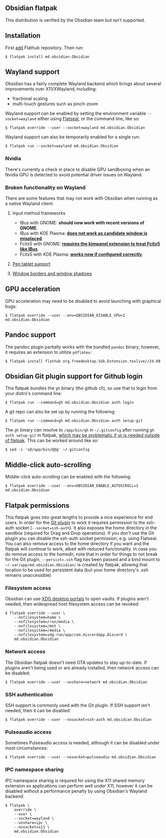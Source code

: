 Obsidian flatpak
----------------

This distribution is verified by the Obsidian team but isn't supported.

## Installation

First [add](https://flatpak.org/setup) Flathub repository. Then run:

```
$ flatpak install md.obsidian.Obsidian
```

## Wayland support

Obsidian has a fairly complete Wayland backend which brings about several improvements over X11/XWayland, including:

* fractional scaling
* multi-touch gestures such as pinch-zoom
 
Wayland support can be enabled by setting the environment variable `--socket=wayland` either using [Flatseal](https://flathub.org/apps/details/com.github.tchx84.Flatseal), or the command line, like so:

```
$ flatpak override --user --socket=wayland md.obsidian.Obsidian
```

Wayland support can also be temporarily enabled for a single run:

```
$ flatpak run --socket=wayland md.obsidian.Obsidian
```

### Nvidia

There's currently a check in place to disable GPU sandboxing when an Nvidia GPU is detected to avoid potential driver issues on Wayland.

### Broken functionality on Wayland

There are some features that may not work with Obsidian when running as a native Wayland client:

1. Input method frameworks
    * IBus with GNOME: **should now work with recent versions of GNOME**.
    * IBus with KDE Plasma: **[does not work as candidate window is misplaced](https://discuss.kde.org/t/ibus-candidate-window-is-misplaced-for-some-apps/3579)**.
    * Fcitx5 with GNOME: [**requires the kimpanel extension to treat Fcitx5 like IBus**](https://fcitx-im.org/wiki/Using_Fcitx_5_on_Wayland#GNOME).
    * Fcitx5 with KDE Plasma: **[works now if configured correctly](https://fcitx-im.org/wiki/Using_Fcitx_5_on_Wayland#KDE%20Plasma)**.

2. [Pen tablet support](https://github.com/flathub/md.obsidian.Obsidian/issues/345)
3. [Window borders and window shadows](https://github.com/flathub/md.obsidian.Obsidian/issues/433)

## GPU acceleration

GPU acceleration may need to be disabled to avoid launching with graphical bugs:

```
$ flatpak override --user --env=OBSIDIAN_DISABLE_GPU=1 md.obsidian.Obsidian
```

## Pandoc support

The pandoc plugin partially works with the bundled `pandoc` binary; however, it requires an extension to utilize `pdflatex`:

```
$ flatpak install flathub org.freedesktop.Sdk.Extension.texlive//24.08
```

## Obsidian Git plugin support for Github login

This flatpak bundles the `gh` binary (the github cli), so use that to login from your distro's command line:

```
$ flatpak run --command=gh md.obsidian.Obsidian auth login
```

A git repo can also be set up by running the following:

```
$ flatpak run --command=gh md.obsidian.Obsidian auth setup-git
```

The `gh` binary can resolve to `/app/bin/gh` in `~/.gitconfig` after running `gh auth setup-git` in flatpak, [which may be problematic if `gh` is needed outside of flatpak](https://github.com/cli/cli/issues/7420). This can be worked around like so:

```
$ sed -i 's@/app/bin/@@g' ~/.gitconfig
```

## Middle-click auto-scrolling

Middle-click auto-scrolling can be enabled with the following:

```
$ flatpak override --user --env=OBSIDIAN_ENABLE_AUTOSCROLL=1 md.obsidian.Obsidian
```

## Flatpak permissions

This flatpak goes into great lengths to provide a nice experience for end users. In order for the [Git plugin](https://github.com/denolehov/obsidian-git) to work it requires permission to the ssh-auth socket (`--socket=ssh-auth`). It also exposes the home directory in the sandbox (required for Drag and Drop operations). If you don't use the Git plugin you can disable the ssh-auth socket permission, e.g. using Flatseal. You can also remove access to the home directory if you want and the flatpak will continue to work, albeit with reduced functionality. In case you do remove access to the homedir, note that in order for things to not break for the Git plugin, `--persist=.ssh` flag has been passed and a bind mount to `~/.var/app/md.obsidian.Obsidian/` is created by flatpak, allowing that location to be used for persistent data (but your home directory's .ssh remains unaccessible)

### Filesystem access

Obsidian can use [XDG desktop portals](https://docs.flatpak.org/en/latest/desktop-integration.html#portals) to open vaults. If plugins aren't needed, then widespread host filesystem access can be revoked:

```
$ flatpak override --user \
    --nofilesystem=home \
    --nofilesystem=/run/media \
    --nofilesystem=/mnt \
    --nofilesystem=/media \
    --nofilesystem=xdg-run/app/com.discordapp.Discord \
    md.obsidian.Obsidian
```

### Network access

The Obsidian flatpak doesn't need OTA updates to stay up-to-date. If plugins aren't being used or are already installed, then network access can be disabled:

```
$ flatpak override --user --unshare=network md.obsidian.Obsidian
```

### SSH authentication

SSH support is commonly used with the Git plugin. If SSH support isn't needed, then it can be disabled:

```
$ flatpak override --user --nosocket=ssh-auth md.obsidian.Obsidian
```

### Pulseaudio access

Sometimes Pulseaudio access is needed, although it can be disabled under most circumstances:

```
$ flatpak override --user --nosocket=pulseaudio md.obsidian.Obsidian
```

### IPC namespace sharing

IPC namespace sharing is required for using the X11 shared memory extension so applications can perform well under X11, however it can be disabled without a performance penalty by using Obsidian's Wayland backend:

```
$ flatpak \
    override \
    --user \
    --socket=wayland \
    --unshare=ipc \
    --nosocket=x11 \
    md.obsidian.Obsidian
```
